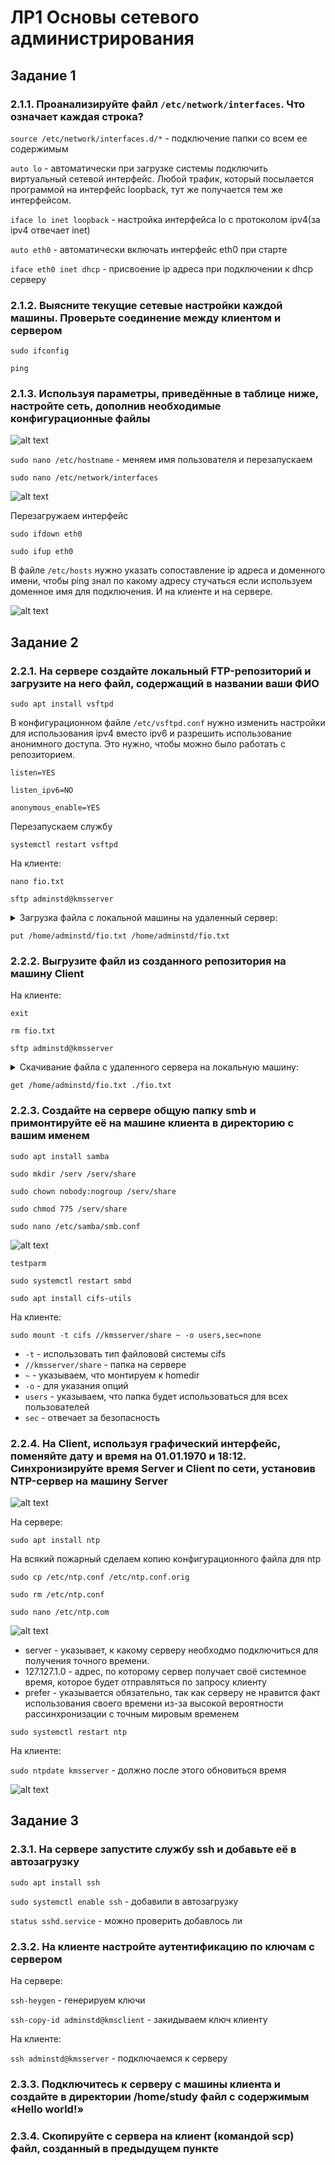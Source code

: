 # ЛР1 Основы сетевого администрирования

## Задание 1

### 2.1.1. Проанализируйте файл `/etc/network/interfaces`. Что означает каждая строка?

`source /etc/network/interfaces.d/*` - подключение папки со всем ее содержимым

`auto lo` - автоматически при загрузке системы подключить виртуальный сетевой интерфейс. Любой трафик, который посылается программой на интерфейс loopback, тут же получается тем же интерфейсом.

`iface lo inet loopback` - настройка интерфейса lo с протоколом ipv4(за ipv4 отвечает inet)

`auto eth0` - автоматически включать интерфейс eth0 при старте

`iface eth0 inet dhcp` - присвоение ip адреса при подключении к dhcp серверу

### 2.1.2. Выясните текущие сетевые настройки каждой машины. Проверьте соединение между клиентом и сервером

`sudo ifconfig`

`ping`

### 2.1.3. Используя параметры, приведённые в таблице ниже, настройте сеть, дополнив необходимые конфигурационные файлы

![alt text](image-1.png)

`sudo nano /etc/hostname` - меняем имя пользователя и перезапускаем

`sudo nano /etc/network/interfaces`

![alt text](image-2.png)

Перезагружаем интерфейс

`sudo ifdown eth0`

`sudo ifup eth0`

В файле `/etc/hosts` нужно указать сопоставление ip адреса и доменного имени, чтобы ping знал по какому адресу стучаться если используем доменное имя для подключения. И на клиенте и на сервере.

![alt text](image.png)

## Задание 2

### 2.2.1. На сервере создайте локальный FTP-репозиторий и загрузите на него файл, содержащий в названии ваши ФИО

`sudo apt install vsftpd`

В конфигурационном файле `/etc/vsftpd.conf` нужно изменить
настройки для использования ipv4 вместо ipv6 и разрешить использование анонимного доступа. Это нужно, чтобы можно было работать с репозиторием.

`listen=YES`

`listen_ipv6=NO`

`anonymous_enable=YES`

Перезапускаем службу

`systemctl restart vsftpd`

На клиенте:

`nano fio.txt`

`sftp adminstd@kmsserver`

<details>
  <summary>Загрузка файла с локальной машины на удаленный сервер:</summary>

```bash
put /local/path/to/file /remote/path/to/file
```

</details>

`put /home/adminstd/fio.txt /home/adminstd/fio.txt`

### 2.2.2. Выгрузите файл из созданного репозитория на машину Client

На клиенте:

`exit`

`rm fio.txt`

`sftp adminstd@kmsserver`

<details>
  <summary>Скачивание файла с удаленного сервера на локальную машину:</summary>

```bash
get /remote/path/to/file /local/path/to/file
```

</details>

`get /home/adminstd/fio.txt ./fio.txt`

### 2.2.3. Создайте на сервере общую папку smb и примонтируйте её на машине клиента в директорию с вашим именем

`sudo apt install samba`

`sudo mkdir /serv /serv/share`

`sudo chown nobody:nogroup /serv/share`

`sudo chmod 775 /serv/share`

`sudo nano /etc/samba/smb.conf`

![alt text](image-3.png)

`testparm`

`sudo systemctl restart smbd`

`sudo apt install cifs-utils`

На клиенте:

`sudo mount -t cifs //kmsserver/share ~ -o users,sec=none`

- `-t` - использовать тип файлововй системы cifs
- `//kmsserver/share` - папка на сервере
- `~` - указываем, что монтируем к homedir
- `-o` - для указания опций
- `users` - указываем, что папка будет использоваться для всех пользователей
- `sec` - отвечает за безопасность

### 2.2.4. На Client, используя графический интерфейс, поменяйте дату и время на 01.01.1970 и 18:12. Синхронизируйте время Server и Client по сети, установив NTP-сервер на машину Server

![alt text](image-4.png)

На сервере:

`sudo apt install ntp`

На всякий пожарный сделаем копию конфигурационного файла для ntp

`sudo cp /etc/ntp.conf /etc/ntp.conf.orig`

`sudo rm /etc/ntp.conf`

`sudo nano /etc/ntp.com`

![alt text](image-5.png)

- server - указывает, к какому серверу необходмо подключиться для получения точного времени.
- 127.127.1.0 - адрес, по которому сервер получает своё системное время, которое будет отправляться по запросу клиенту
- prefer - указывается обязательно, так как серверу не нравится факт использования своего времени из-за высокой вероятности рассинхронизации с точным мировым временем

`sudo systemctl restart ntp`

На клиенте:

`sudo ntpdate kmsserver` - должно после этого обновиться время

![alt text](image-6.png)

## Задание 3

### 2.3.1. На сервере запустите службу ssh и добавьте её в автозагрузку

`sudo apt install ssh`

`sudo systemctl enable ssh` - добавили в автозагрузку

`status sshd.service` - можно проверить добавлось ли

### 2.3.2. На клиенте настройте аутентификацию по ключам с сервером

На сервере:

`ssh-heygen` - генерируем ключи

`ssh-copy-id adminstd@kmsclient` - закидываем ключ клиенту

На клиенте:

`ssh adminstd@kmsserver` - подключаемся к серверу

### 2.3.3. Подключитесь к серверу с машины клиента и создайте в директории /home/study файл с содержимым «Hello world!»



### 2.3.4. Скопируйте с сервера на клиент (командой scp) файл, созданный в предыдущем пункте


